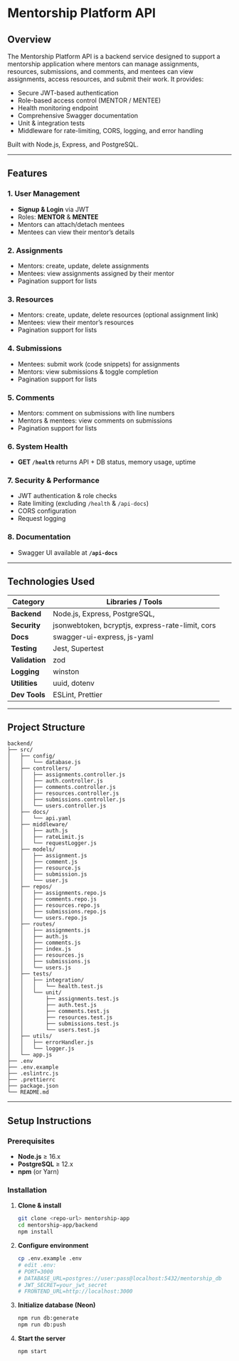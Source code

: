 # Mentorship Platform API

## Overview
The Mentorship Platform API is a backend service designed to support a mentorship application where mentors can manage assignments, resources, submissions, and comments, and mentees can view assignments, access resources, and submit their work. It provides:

- Secure JWT-based authentication
- Role-based access control (MENTOR / MENTEE)
- Health monitoring endpoint
- Comprehensive Swagger documentation
- Unit & integration tests
- Middleware for rate-limiting, CORS, logging, and error handling

Built with Node.js, Express, and PostgreSQL.

---

## Features

### 1. User Management
- **Signup & Login** via JWT  
- Roles: **MENTOR** & **MENTEE**  
- Mentors can attach/detach mentees  
- Mentees can view their mentor’s details

### 2. Assignments
- Mentors: create, update, delete assignments  
- Mentees: view assignments assigned by their mentor  
- Pagination support for lists

### 3. Resources
- Mentors: create, update, delete resources (optional assignment link)  
- Mentees: view their mentor’s resources  
- Pagination support for lists

### 4. Submissions
- Mentees: submit work (code snippets) for assignments  
- Mentors: view submissions & toggle completion  
- Pagination support for lists

### 5. Comments
- Mentors: comment on submissions with line numbers  
- Mentors & mentees: view comments on submissions  
- Pagination support for lists

### 6. System Health
- **GET `/health`** returns API + DB status, memory usage, uptime

### 7. Security & Performance
- JWT authentication & role checks  
- Rate limiting (excluding `/health` & `/api-docs`)  
- CORS configuration  
- Request logging

### 8. Documentation
- Swagger UI available at **`/api-docs`**

---

## Technologies Used

| Category       | Libraries / Tools                              |
| -------------- | ----------------------------------------------- |
| **Backend**    | Node.js, Express, PostgreSQL,  |
| **Security**   | jsonwebtoken, bcryptjs, express-rate-limit, cors |
| **Docs**       | swagger-ui-express, js-yaml                    |
| **Testing**    | Jest, Supertest                          |
| **Validation** | zod                                             |
| **Logging**    | winston                                         |
| **Utilities**  | uuid, dotenv                                    |
| **Dev Tools**  | ESLint, Prettier                                |

---

## Project Structure

```
backend/
├── src/
│   ├── config/
│   │   └── database.js
│   ├── controllers/
│   │   ├── assignments.controller.js
│   │   ├── auth.controller.js
│   │   ├── comments.controller.js
│   │   ├── resources.controller.js
│   │   ├── submissions.controller.js
│   │   └── users.controller.js
│   ├── docs/
│   │   └── api.yaml
│   ├── middleware/
│   │   ├── auth.js
│   │   ├── rateLimit.js
│   │   └── requestLogger.js
│   ├── models/
│   │   ├── assignment.js
│   │   ├── comment.js
│   │   ├── resource.js
│   │   ├── submission.js
│   │   └── user.js
│   ├── repos/
│   │   ├── assignments.repo.js
│   │   ├── comments.repo.js
│   │   ├── resources.repo.js
│   │   ├── submissions.repo.js
│   │   └── users.repo.js
│   ├── routes/
│   │   ├── assignments.js
│   │   ├── auth.js
│   │   ├── comments.js
│   │   ├── index.js
│   │   ├── resources.js
│   │   ├── submissions.js
│   │   └── users.js
│   ├── tests/
│   │   ├── integration/
│   │   │   └── health.test.js
│   │   └── unit/
│   │       ├── assignments.test.js
│   │       ├── auth.test.js
│   │       ├── comments.test.js
│   │       ├── resources.test.js
│   │       ├── submissions.test.js
│   │       └── users.test.js
│   ├── utils/
│   │   ├── errorHandler.js
│   │   └── logger.js
│   └── app.js
├── .env
├── .env.example
├── .eslintrc.js
├── .prettierrc
├── package.json
└── README.md
```

---

## Setup Instructions

### Prerequisites
- **Node.js** ≥ 16.x  
- **PostgreSQL** ≥ 12.x  
- **npm** (or Yarn)

### Installation

1. **Clone & install**  
   ```bash
   git clone <repo-url> mentorship-app
   cd mentorship-app/backend
   npm install
   ```

2. **Configure environment**  
   ```bash
   cp .env.example .env
   # edit .env:
   # PORT=3000
   # DATABASE_URL=postgres://user:pass@localhost:5432/mentorship_db
   # JWT_SECRET=your_jwt_secret
   # FRONTEND_URL=http://localhost:3000
   ```

3. **Initialize database (Neon)**  
   ```bash
   npm run db:generate
   npm run db:push
   ```

4. **Start the server**  
   ```bash
   npm start
   ```
